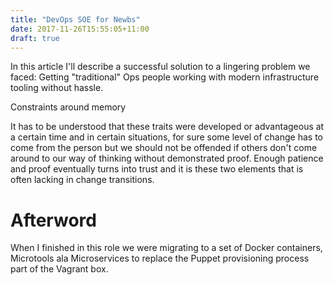 ```yaml
---
title: "DevOps SOE for Newbs"
date: 2017-11-26T15:55:05+11:00
draft: true
---
```


In this article I'll describe a successful solution to a lingering problem we
faced: Getting "traditional" Ops people working with modern infrastructure
tooling without hassle.

<!--more-->

Constraints around memory

It has to be understood that these traits were developed or advantageous at a
certain time and in certain situations, for sure some level of change has to
come from the person but we should not be offended if others don't come around
to our way of thinking without demonstrated proof. Enough patience and proof
eventually turns into trust and it is these two elements that is often lacking
in change transitions.

# Afterword

When I finished in this role we were migrating to a set of Docker containers,
Microtools ala Microservices to replace the Puppet provisioning process part of
the Vagrant box.
